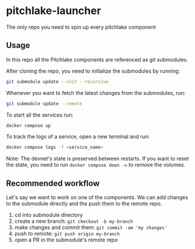 # pitchlake-launcher
The only repo you need to spin up every pitchlake component

## Usage

In this repo all the Pitchlake components are referenced as git submodules.

After cloning the repo, you need to initialize the submodules by running:
```bash
git submodule update --init --recursive
```

Whenever you want to fetch the latest changes from the submodules, run:
```bash
git submodule update --remote
```

To start all the services run:
```bash
docker compose up
```

To track the logs of a service, open a new terminal and run:
```bash
docker compose logs -f <service_name>
```

Note: The devnet's state is preserved between restarts. If you want to reset the state, you need to run `docker compose down -v` to remove the volumes.

## Recommended workflow

Let's say we want to work on one of the components. We can add changes to the submodule directly and the push them to the remote repo.

1. cd into submodule directory
2. create a new branch: `git checkout -b my-branch`
3. make changes and commit them: `git commit -am 'my changes'`
4. push to remote: `git push origin my-branch`
5. open a PR in the submodule's remote repo




